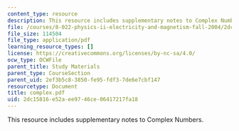 ```yaml
---
content_type: resource
description: This resource includes supplementary notes to Complex Numbers.
file: /courses/8-022-physics-ii-electricity-and-magnetism-fall-2004/2dc15816e52aee9746ce06417217fa18_complex.pdf
file_size: 114504
file_type: application/pdf
learning_resource_types: []
license: https://creativecommons.org/licenses/by-nc-sa/4.0/
ocw_type: OCWFile
parent_title: Study Materials
parent_type: CourseSection
parent_uid: 2ef3b5c8-3850-fe95-fdf3-7de6e7cbf147
resourcetype: Document
title: complex.pdf
uid: 2dc15816-e52a-ee97-46ce-06417217fa18
---
```

This resource includes supplementary notes to Complex Numbers.
